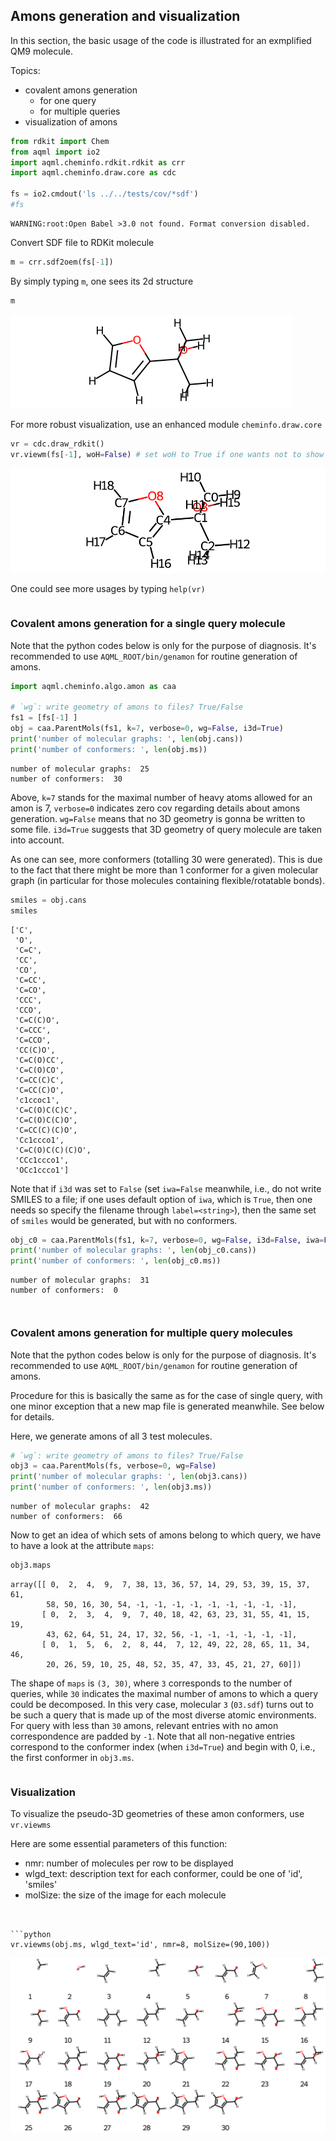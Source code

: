 ## Amons generation and visualization

In this section, the basic usage of the code is illustrated for an exmplified QM9 molecule.

Topics:
- covalent amons generation 
  - for one query
  - for multiple queries
- visualization of amons


```python
from rdkit import Chem
from aqml import io2
import aqml.cheminfo.rdkit.rdkit as crr
import aqml.cheminfo.draw.core as cdc

fs = io2.cmdout('ls ../../tests/cov/*sdf')
#fs
```

    WARNING:root:Open Babel >3.0 not found. Format conversion disabled.


Convert SDF file to RDKit molecule


```python
m = crr.sdf2oem(fs[-1])
```

By simply typing `m`, one sees its 2d structure


```python
m
```




    
![png](cov_5_0.png)
    



For more robust visualization, use an enhanced module `cheminfo.draw.core`


```python
vr = cdc.draw_rdkit()
vr.viewm(fs[-1], woH=False) # set woH to True if one wants not to show H atoms
```




    
![svg](cov_7_0.svg)
    



One could see more usages by typing `help(vr)`


```python

```

### Covalent amons generation for a single query molecule

Note that the python codes below is only for the purpose of diagnosis. It's recommended to use `AQML_ROOT/bin/genamon` for routine generation of amons.


```python
import aqml.cheminfo.algo.amon as caa

# `wg`: write geometry of amons to files? True/False
fs1 = [fs[-1] ]
obj = caa.ParentMols(fs1, k=7, verbose=0, wg=False, i3d=True)
print('number of molecular graphs: ', len(obj.cans))
print('number of conformers: ', len(obj.ms))
```

    number of molecular graphs:  25
    number of conformers:  30


Above, `k=7` stands for the maximal number of heavy atoms allowed for an amon is 7, `verbose=0` indicates zero cov regarding details about amons generation. `wg=False` means that no 3D geometry is gonna be written to some file. `i3d=True` suggests that 3D geometry of query molecule are taken into account.

As one can see, more conformers (totalling 30 were generated). This is due to the fact that there might be more than 1 conformer for a given molecular graph (in particular for those molecules containing flexible/rotatable bonds). 


```python
smiles = obj.cans
smiles
```




    ['C',
     'O',
     'C=C',
     'CC',
     'CO',
     'C=CC',
     'C=CO',
     'CCC',
     'CCO',
     'C=C(C)O',
     'C=CCC',
     'C=CCO',
     'CC(C)O',
     'C=C(O)CC',
     'C=C(O)CO',
     'C=CC(C)C',
     'C=CC(C)O',
     'c1ccoc1',
     'C=C(O)C(C)C',
     'C=C(O)C(C)O',
     'C=CC(C)(C)O',
     'Cc1ccco1',
     'C=C(O)C(C)(C)O',
     'CCc1ccco1',
     'OCc1ccco1']



Note that if `i3d` was set to `False` (set `iwa=False` meanwhile, i.e., do not write SMILES to a file; if one uses default option of `iwa`, which is `True`, then one needs so specify the filename through `label=<string>`), then the same set of `smiles` would be generated, but with no conformers.


```python
obj_c0 = caa.ParentMols(fs1, k=7, verbose=0, wg=False, i3d=False, iwa=False)
print('number of molecular graphs: ', len(obj_c0.cans))
print('number of conformers: ', len(obj_c0.ms))
```

    number of molecular graphs:  31
    number of conformers:  0



```python

```


```python

```

### Covalent amons generation for multiple query molecules

Note that the python codes below is only for the purpose of diagnosis. It's recommended to use `AQML_ROOT/bin/genamon` for routine generation of amons.

Procedure for this is basically the same as for the case of single query, with one minor exception that a new map file is generated meanwhile. See below for details.

Here, we generate amons of all 3 test molecules.


```python
# `wg`: write geometry of amons to files? True/False
obj3 = caa.ParentMols(fs, verbose=0, wg=False) 
print('number of molecular graphs: ', len(obj3.cans))
print('number of conformers: ', len(obj3.ms))
```

    number of molecular graphs:  42
    number of conformers:  66


Now to get an idea of which sets of amons belong to which query, we have to have a look at the attribute `maps`:


```python
obj3.maps
```




    array([[ 0,  2,  4,  9,  7, 38, 13, 36, 57, 14, 29, 53, 39, 15, 37, 61,
            58, 50, 16, 30, 54, -1, -1, -1, -1, -1, -1, -1, -1, -1],
           [ 0,  2,  3,  4,  9,  7, 40, 18, 42, 63, 23, 31, 55, 41, 15, 19,
            43, 62, 64, 51, 24, 17, 32, 56, -1, -1, -1, -1, -1, -1],
           [ 0,  1,  5,  6,  2,  8, 44,  7, 12, 49, 22, 28, 65, 11, 34, 46,
            20, 26, 59, 10, 25, 48, 52, 35, 47, 33, 45, 21, 27, 60]])



The shape of `maps` is `(3, 30)`, where `3` corresponds to the number of queries, while `30` indicates the maximal number of amons to which a query could be decomposed. In this very case, molecular `3` (`03.sdf`) turns out to be such a query that is made up of the most diverse atomic environments. For query with less than `30` amons, relevant entries with no amon correspondence are padded by `-1`. Note that all non-negative entries correspond to the conformer index (when `i3d=True`) and begin with 0, i.e., the first conformer in `obj3.ms`.


```python

```

### Visualization 

To visualize the pseudo-3D geometries of these amon conformers, use `vr.viewms`

Here are some essential parameters of this function:
- nmr: number of molecules per row to be displayed
- wlgd_text: description text for each conformer, could be one of 'id', 'smiles'
- molSize: the size of the image for each molecule
```


```python
vr.viewms(obj.ms, wlgd_text='id', nmr=8, molSize=(90,100))
```




    
![svg](cov_25_0.svg)
    


